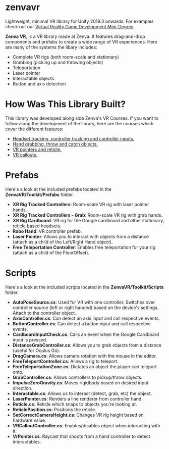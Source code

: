 # zenvavr
Lightweight, minimal VR library for Unity 2019.3 onwards. For examples check out our [Virtual Reality Game Development Mini-Degree](https://academy.zenva.com/product/the-complete-virtual-reality-game-development-course/?zva_src=github-zenvavr).

**Zenva VR**, is a VR library made at Zenva. It features drag-and-drop components and prefabs to create a wide range of VR experiences. Here are many of the systems the libary includes:
- Complete VR rigs (both room-scale and stationary)
- Grabbing (picking up and throwing objects)
- Teleportation
- Laser pointer
- Interactable objects
- Button and axis detection

# How Was This Library Built?
This library was developed along side Zenva's VR Courses. If you want to follow along the development of the library, here are the courses which cover the different features:
- [Headset tracking, controller tracking and controller inputs.](https://academy.zenva.com/product/vr-development-with-controllers/)
- [Hand grabbing, throw and catch objects.](https://academy.zenva.com/product/hand-grabbing-controllers-in-vr/)
- [VR pointers and reticle.](https://academy.zenva.com/product/vr-pointers-space-station-app/)
- [VR callouts.](https://academy.zenva.com/product/unity-vr-development-360-photos-experience/)

# Prefabs
Here's a look at the included prefabs located in the **ZenvaVR/Toolkit/Prefabs** folder.
- **XR Rig Tracked Controllers**: Room-scale VR rig with laser pointer hands.
- **XR Rig Tracked Controllers - Grab**: Room-scale VR rig with grab hands.
- **XR Rig Cardboard**: VR rig for the Google cardboard and other stationary, reticle based headsets.
- **Robo Hand**: VR controller prefab.
- **Laser Pointer**: Allows you to interact with objects from a distance (attach as a child of the Left/Right Hand object).
- **Free Teleportation Controller**: Enables free teleportation for your rig (attach as a child of the FloorOffset).

# Scripts
Here's a look at the included scripts located in the **ZenvaVR/Toolkit/Scripts** folder.
- **AutoPoseSource.cs**: Used for VR with one controller. Switches over controller source (left or right handed) based on the device's settings. Attach to the controller object.
- **AxisController.cs**: Can detect an axis input and call respective events.
- **ButtonController.cs**: Can detect a button input and call respective events.
- **CardboardInputCheck.cs**: Calls an event when the Google Cardboard input is pressed.
- **DistanceGrabController.cs**: Allows you to grab objects from a distance (useful for Oculus Go).
- **DragCamera.cs**: Allows camera rotation with the mouse in the editor.
- **FreeTeleportController.cs**: Allows a rig to teleport.
- **FreeTeleportationZone.cs**: Dictates an object the player can teleport onto.
- **GrabController.cs**: Allows controllers to pickup/throw objects.
- **ImpulseZeroGravity.cs**: Moves rigidbody based on desired input direction.
- **Interactable.cs**: Allows us to interact (detect, grab, etc) the object.
- **LaserPointer.cs**: Renders a line renderer from controller hand.
- **Reticle.cs**: Reticle which snaps to objects you're looking at.
- **ReticlePosition.cs**: Positions the reticle.
- **SetCorrectCameraHeight.cs**: Changes VR rig height based on hardware value.
- **VRCalloutController.cs**: Enables/disables object when interacting with it.
- **VrPointer.cs**: Raycast that shoots from a hand controller to detect interactables.
